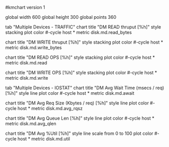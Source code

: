 #kmchart
version 1

global width 600
global height 300
global points 360

tab "Multiple Devices - TRAFFIC"
chart title "DM READ thruput [%h]" style stacking
	plot color #-cycle host * metric disk.md.read_bytes

chart title "DM WRITE thruput [%h]" style stacking
	plot color #-cycle host * metric disk.md.write_bytes

chart title "DM READ OPS [%h]" style stacking
	plot color #-cycle host * metric disk.md.read

chart title "DM WRITE OPS [%h]" style stacking
	plot color #-cycle host * metric disk.md.write

tab "Multiple Devices - IOSTAT"
chart title "DM Avg Wait Time (msecs / req) [%h]" style line
	plot color #-cycle host * metric disk.md.await

chart title "DM Avg Req Size (Kbytes / req) [%h]" style line
	plot color #-cycle host * metric disk.md.avg_rqsz

chart title "DM Avg Queue Len [%h]" style line
	plot color #-cycle host * metric disk.md.avg_qlen

chart title "DM Avg %Util [%h]" style line scale from 0 to 100
	plot color #-cycle host * metric disk.md.util
